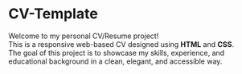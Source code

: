 # CV-Template
Welcome to my personal CV/Resume project!  
This is a responsive web-based CV designed using **HTML** and **CSS**.  
The goal of this project is to showcase my skills, experience, and educational background in a clean, elegant, and accessible way.
